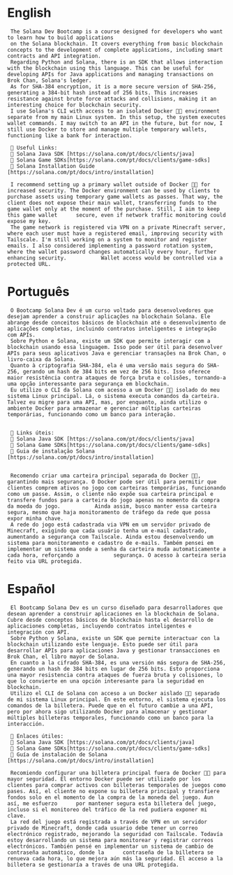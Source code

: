 # English
     The Solana Dev Bootcamp is a course designed for developers who want to learn how to build applications
     on the Solana blockchain. It covers everything from basic blockchain concepts to the development of complete applications, including smart contracts and API integration.
     Regarding Python and Solana, there is an SDK that allows interaction with the blockchain using this language. This can be useful for developing APIs for Java applications and managing transactions on Brok Chan, Solana's ledger.
     As for SHA-384 encryption, it is a more secure version of SHA-256, generating a 384-bit hash instead of 256 bits. This increases resistance against brute force attacks and collisions, making it an interesting choice for blockchain security.
     I use Solana's CLI with access to an isolated Docker 🚢🐳 environment separate from my main Linux system. In this setup, the system executes wallet commands. I may switch to an API in the future, but for now, I still use Docker to store and manage multiple temporary wallets, functioning like a bank for interaction.

     📌 Useful Links:
     🔗 Solana Java SDK [https://solana.com/pt/docs/clients/java]
     🔗 Solana Game SDKs[https://solana.com/pt/docs/clients/game-sdks]
     🔗 Solana Installation Guide [https://solana.com/pt/docs/intro/installation]

     I recommend setting up a primary wallet outside of Docker 🚢🐳 for increased security. The Docker environment can be used by clients to purchase assets using temporary game wallets as passes. That way, the client does not expose their main wallet, transferring funds to the game wallet only at the moment of the purchase. Still, I aim to keep this game wallet      secure, even if network traffic monitoring could expose my key.
     The game network is registered via VPN on a private Minecraft server, where each user must have a registered email, improving security with Tailscale. I'm still working on a system to monitor and register emails. I also considered implementing a password rotation system, where the wallet password changes automatically every hour, further enhancing security.           Wallet access would be controlled via a protected URL.

# Português

     O Bootcamp Solana Dev é um curso voltado para desenvolvedores que desejam aprender a construir aplicações na blockchain Solana. Ele abrange desde conceitos básicos de blockchain até o desenvolvimento de aplicações completas, incluindo contratos inteligentes e integração com APIs.
     Sobre Python e Solana, existe um SDK que permite interagir com a blockchain usando essa linguagem. Isso pode ser útil para desenvolver APIs para seus aplicativos Java e gerenciar transações na Brok Chan, o livro-caixa da Solana.
     Quanto à criptografia SHA-384, ela é uma versão mais segura do SHA-256, gerando um hash de 384 bits em vez de 256 bits. Isso oferece maior resistência contra ataques de força bruta e colisões, tornando-a uma opção interessante para segurança em blockchain.
     Eu utilizo o CLI da Solana com acesso a um Docker 🚢🐳 isolado do meu sistema Linux principal. Lá, o sistema executa comandos da carteira. Talvez eu migre para uma API, mas, por enquanto, ainda utilizo o ambiente Docker para armazenar e gerenciar múltiplas carteiras temporárias, funcionando como um banco para interação.

     
     📌 Links úteis:
     🔗 Solana Java SDK [https://solana.com/pt/docs/clients/java]
     🔗 Solana Game SDKs[https://solana.com/pt/docs/clients/game-sdks]
     🔗 Guia de instalação Solana  [https://solana.com/pt/docs/intro/installation]

     
     Recomendo criar uma carteira principal separada do Docker 🚢🐳, garantindo mais segurança. O Docker pode ser útil para permitir que clientes comprem ativos no jogo com carteiras temporárias, funcionando como um passe. Assim, o cliente não expõe sua carteira principal e transfere fundos para a carteira do jogo apenas no momento da compra da moeda do jogo.           Ainda assim, busco manter essa carteira segura, mesmo que haja monitoramento de tráfego da rede que possa expor minha chave.
     A rede do jogo está cadastrada via VPN em um servidor privado de Minecraft, exigindo que cada usuário tenha um e-mail cadastrado, aumentando a segurança com Tailscale. Ainda estou desenvolvendo um sistema para monitoramento e cadastro de e-mails. Também pensei em implementar um sistema onde a senha da carteira muda automaticamente a cada hora, reforçando a           segurança. O acesso à carteira seria feito via URL protegida.

# Español

     El Bootcamp Solana Dev es un curso diseñado para desarrolladores que desean aprender a construir aplicaciones en la blockchain de Solana. Cubre desde conceptos básicos de blockchain hasta el desarrollo de aplicaciones completas, incluyendo contratos inteligentes e integración con API.
     Sobre Python y Solana, existe un SDK que permite interactuar con la blockchain utilizando este lenguaje. Esto puede ser útil para desarrollar APIs para aplicaciones Java y gestionar transacciones en Brok Chan, el libro mayor de Solana.
     En cuanto a la cifrado SHA-384, es una versión más segura de SHA-256, generando un hash de 384 bits en lugar de 256 bits. Esto proporciona una mayor resistencia contra ataques de fuerza bruta y colisiones, lo que lo convierte en una opción interesante para la seguridad en blockchain.
     Utilizo el CLI de Solana con acceso a un Docker aislado 🚢🐳 separado de mi sistema Linux principal. En este entorno, el sistema ejecuta los comandos de la billetera. Puede que en el futuro cambie a una API, pero por ahora sigo utilizando Docker para almacenar y gestionar múltiples billeteras temporales, funcionando como un banco para la interacción.

     📌 Enlaces útiles:
     🔗 Solana Java SDK [https://solana.com/pt/docs/clients/java]
     🔗 Solana Game SDKs[https://solana.com/pt/docs/clients/game-sdks]
     🔗 Guía de instalación de Solana  [https://solana.com/pt/docs/intro/installation]

     Recomiendo configurar una billetera principal fuera de Docker 🚢🐳 para mayor seguridad. El entorno Docker puede ser utilizado por los clientes para comprar activos con billeteras temporales de juegos como pases. Así, el cliente no expone su billetera principal y transfiere fondos solo en el momento de la compra de la moneda del juego. Aun así, me esfuerzo      por mantener segura esta billetera del juego, incluso si el monitoreo del tráfico de la red pudiera exponer mi clave.
     La red del juego está registrada a través de VPN en un servidor privado de Minecraft, donde cada usuario debe tener un correo electrónico registrado, mejorando la seguridad con Tailscale. Todavía estoy desarrollando un sistema para monitorear y registrar correos electrónicos. También pensé en implementar un sistema de cambio de contraseña automático, donde la      contraseña de la billetera se renueva cada hora, lo que mejora aún más la seguridad. El acceso a la billetera se gestionaría a través de una URL protegida.

